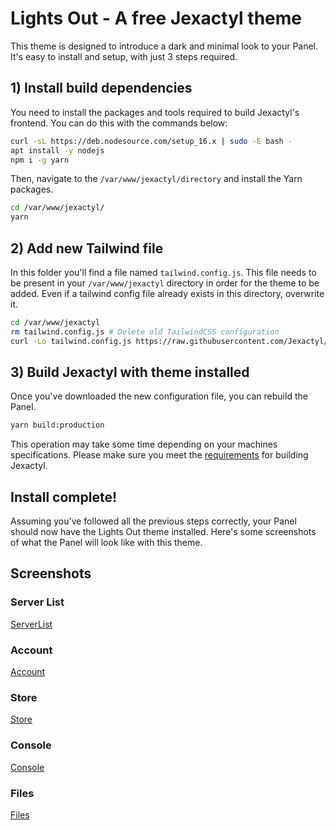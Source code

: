 # Lights Out - A free Jexactyl theme
This theme is designed to introduce a dark and minimal look to your Panel.
It's easy to install and setup, with just 3 steps required.

## 1) Install build dependencies
You need to install the packages and tools required to build Jexactyl's frontend.
You can do this with the commands below:
```bash
curl -sL https://deb.nodesource.com/setup_16.x | sudo -E bash -
apt install -y nodejs
npm i -g yarn
```
Then, navigate to the `/var/www/jexactyl/directory` and install the Yarn packages.
```bash
cd /var/www/jexactyl/
yarn
```

## 2) Add new Tailwind file
In this folder you'll find a file named `tailwind.config.js`. This file needs to be present
in your `/var/www/jexactyl` directory in order for the theme to be added. Even if a tailwind config
file already exists in this directory, overwrite it.
```bash
cd /var/www/jexactyl
rm tailwind.config.js # Delete old TailwindCSS configuration
curl -Lo tailwind.config.js https://raw.githubusercontent.com/Jexactyl/themes/main/lights-out/tailwind.config.js # Download the new config for this theme
```

## 3) Build Jexactyl with theme installed
Once you've downloaded the new configuration file, you can rebuild the Panel.
```bash
yarn build:production
```
This operation may take some time depending on your machines specifications.
Please make sure you meet the [requirements](https://documentation.jexactyl.com/docs/prerequisites#modifying-and-building) for building Jexactyl.

## Install complete!
Assuming you've followed all the previous steps correctly, your Panel should now have the Lights Out theme installed. Here's some screenshots of what the Panel will look like with this theme.

## Screenshots
### Server List
[ServerList](https://raw.githubusercontent.com/Jexactyl/themes/main/lights-out/screenshots/home.png)
### Account
[Account](https://raw.githubusercontent.com/Jexactyl/themes/main/lights-out/screenshots/account.png)
### Store
[Store](https://raw.githubusercontent.com/Jexactyl/themes/main/lights-out/screenshots/store.png)
### Console
[Console](https://raw.githubusercontent.com/Jexactyl/themes/main/lights-out/screenshots/console.png)
### Files
[Files](https://raw.githubusercontent.com/Jexactyl/themes/main/lights-out/screenshots/files.png)

